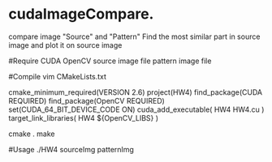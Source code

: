# cudaImageCompare.
compare image "Source" and "Pattern"
Find the most similar part in source image and plot it on source image

#Require
CUDA
OpenCV
source image file
pattern image file

#Compile
vim CMakeLists.txt

cmake_minimum_required(VERSION 2.6)
project(HW4)
find_package(CUDA REQUIRED)
find_package(OpenCV REQUIRED)
set(CUDA_64_BIT_DEVICE_CODE ON)
cuda_add_executable( HW4 HW4.cu )
target_link_libraries( HW4 ${OpenCV_LIBS} )

cmake .
make

#Usage
./HW4 sourceImg patternImg
